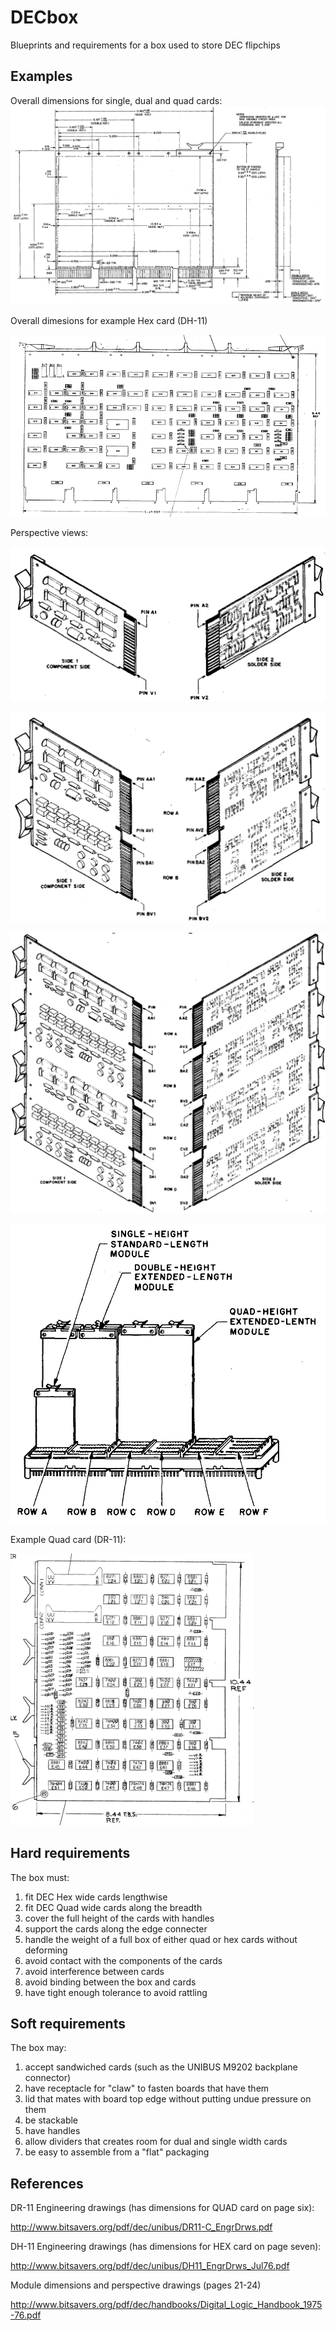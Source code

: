 # DECbox
Blueprints and requirements for a box used to store DEC flipchips

## Examples

Overall dimensions for single, dual and quad cards:
![Card dimension](img/card_dimensions.png)

Overall dimesions for example Hex card (DH-11)

![DH-11 drawing](img/DH-11.png)

Perspective views:

![Single card perspective](img/single_perspective.png)

![Dual card perspective](img/dual_perspective.png)

![Quad card perspective](img/quad_perspective.png)

![Backplanve perspective](img/backplane_perspective.png)

Example Quad card (DR-11):

![DR-11 drawing](img/DR-11.png)

## Hard requirements

The box must:
1. fit DEC Hex wide cards lengthwise
2. fit DEC Quad wide cards along the breadth
3. cover the full height of the cards with handles
4. support the cards along the edge connecter
5. handle the weight of a full box of either quad or hex cards without deforming
6. avoid contact with the components of the cards
7. avoid interference between cards
8. avoid binding between the box and cards
9. have tight enough tolerance to avoid rattling

## Soft requirements

The box may:
1. accept sandwiched cards (such as the UNIBUS M9202 backplane connector)
2. have receptacle for "claw" to fasten boards that have them
3. lid that mates with board top edge without putting undue pressure on them
4. be stackable
5. have handles
6. allow dividers that creates room for dual and single width cards
7. be easy to assemble from a "flat" packaging

## References

DR-11 Engineering drawings (has dimensions for QUAD card on page six): 

http://www.bitsavers.org/pdf/dec/unibus/DR11-C_EngrDrws.pdf

DH-11 Engineering drawings (has dimensions for HEX card on page seven): 

http://www.bitsavers.org/pdf/dec/unibus/DH11_EngrDrws_Jul76.pdf

Module dimensions and perspective drawings (pages 21-24)

http://www.bitsavers.org/pdf/dec/handbooks/Digital_Logic_Handbook_1975-76.pdf
